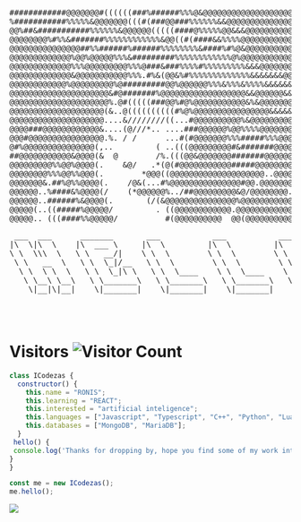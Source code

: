 <pre>
############@@@@@@@#((((((###%######%%%@&@@@@@@@@@@@@@@@@@@@@@@@@@@@@@@@@@&&@@&@
%###########%%%%%&@@@@@@@(((#(###@@###%%%%%%&&@@@@@@@@@@@@@@@@@@@@@@@@@@@@@@@@@@
@@%##&###########%%%%%%&@@@@@@(((((####@%%%%%@@&&&@@@@@@@@@@@@@@@@@@@@@@@@@@@@@@
@@@@@@@@%#%%&#######%%%%%%%%%%%%&@@((#(####&&%%%%@@@@@@@@@@@@@@@@@@@@@@@@@@@@@@@
@@@@@@@@@@@@@@@##%%######%######%%%%%%%%&####%#%@&@@@@@@@@@@@@@@@@@@@@@@@@@@@@@@
@@@@@@@@@@@@@%@@%@@@@@%%%&#########%%%%%%%%%%%%@%@@@@@@@@@@@@@@@@@@@@@@@@@@@@@@@
@@@@@@@@@@@@@%%%@@@@@@@@@%%%@###&###%%%%#%%%%%%%%%&&&@@@@@@@@@@@@@@@@@@@@@@@@@@@
@@@@@@@@@@@@@&@@@@@@@@@@@%%%.#%&(@@&%#%%%%%%%%%%%%%&&&&&&&@@@@@@@@@@@@@@@@@@@@@@
@@@@@@@@@@@@%@@@@@@@@@%@#########@@%@@@@@@%%%&%%%&%%%%&&&&&&&&@@@@@@@@@@@@@@@@@@
@@@@@@@@@@@@@@@@@@@@@&#@#######%@@@@@@@@@@@@@@@@@@&&@@@@@@&&@@@@@@@@@@@@@@@@@@@@
@@@@@@@@@@@@@@@@@@@@@%.@#(((((###@@%#@%@@@@@@@@@@@&%&@@@@@@@@@@@@@@@@@@@@@@@@@@@
@@@@@@@@@@@@@@@@@@@@(&..@((((((((((#%@%@@@@@@@@@@@@@@@@&&&&&&@@@@@@@@@@@@@@@@@@@
@@@@@@@@@@@@@@@@@@@@....&////////((...#@@@@@@@@@@%&@@@@@@@@@@@@@@@@@@@@@@@@@@@@@
@@@@###@@@@@@@@@@@@&....(@///*.. ....###@@@@@@%@@%%%%@@@@@@@@@@@@@@@@@@@@@@@@@@@
@@@#@@@@@@@@@@@@@@@@.%. / /      ...#(#@@@@@@@%%%#####%%%@@@@@@@@@@@@@@@@@@@@@@@
@#%@@@@@@@@@@@@@@@(,..         ( ..(((@@@@@@@@@#&#######@@@@@@@@@@@@@@@@@@@@@@@@
##@@@@@@@@@@@&@@@@(&  @        /%.(((@@&@@@@@@@#######@@@@@@@@@@@@@@@@@@@@@@@@@@
@@@@@@@@@%%@@%@@@@(.    &@/   .*(@(#@@@@@@@@@@@#####@@@@@@@@@@@@@@@@@@@@@@@@@@@@
@@@@@@@@%%%@@%%@@@(.        *@@@((@@@@@@@@@@@@@@@@@@@@..@@@@@@@@@@@@@@@@@@@@@@@@
@@@@@@@&.##%@%%@@@@(.    /@&(...#%@@@@@@@@@@@@@@@#@@.@@@@@@@@@@@@@@@@@@@@@@@@@@@
@@@@@@..%####&%@@@@(/    (*@@@@@@%../##@@@@@@@@@&@/@@@@@@@@.@@@@@@%@@@@@@@@@@@@@
@@@@@@..######%&@@@@(.       (/(&@@@@@@@@@@@@@@@%@@@@@@@@@@@@@@@@@@@@@@@@@@@@@@@
@@@@@(..((#####%@@@@@/         . ((@@@@@@@@@@@@.@@@@@@@@@@@@@@@@@@@@@@@@@@@@@@@@
@@@@@.. (((####%%@@@@@/          #(@@@@@@@@@@  @@(@@@@@@@@@@@@@@@@@@@@@@@@@@@@@@
</pre>

<pre>
 ___  ___      _______       ___           ___           ________                  ___     
|\  \|\  \    |\  ___ \     |\  \         |\  \         |\   __  \         ___    |\  \    
\ \  \\\  \   \ \   __/|    \ \  \        \ \  \        \ \  \|\  \       |\__\   \ \  \   
 \ \   __  \   \ \  \_|/__   \ \  \        \ \  \        \ \  \\\  \      \|__|    \ \  \  
  \ \  \ \  \   \ \  \_|\ \   \ \  \____    \ \  \____    \ \  \\\  \         ___   \ \  \ 
   \ \__\ \__\   \ \_______\   \ \_______\   \ \_______\   \ \_______\       |\__\   \ \__\
    \|__|\|__|    \|_______|    \|_______|    \|_______|    \|_______|       \|__|    \|__|
                                                                                           
                                                                                           
                                                                                           
</pre>
# Visitors ![Visitor Count](https://profile-counter.glitch.me/iCodezas/count.svg)

```javascript
class ICodezas {
  constructor() {
    this.name = "RONIS";
    this.learning = "REACT";
    this.interested = "artificial inteligence";
    this.languages = ["Javascript", "Typescript", "C++", "Python", "Lua"];
    this.databases = ["MongoDB", "MariaDB"];
  }
 hello() {
 console.log('Thanks for dropping by, hope you find some of my work interesting.')
}
}

const me = new ICodezas();
me.hello();
```
![](https://github.com/DollnKey/snk/raw/output/github-contribution-grid-snake.svg)

<!---
iCodezas/iCodezas is a ✨ special ✨ repository because its `README.md` (this file) appears on your GitHub profile.
You can click the Preview link to take a look at your changes.
--->
